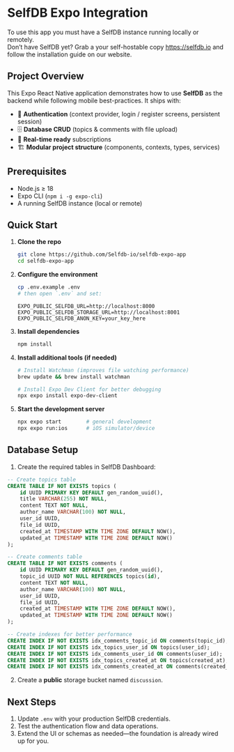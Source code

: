 # SelfDB Expo Integration

To use this app you must have a SelfDB instance running locally or remotely.  
Don’t have SelfDB yet? Grab a your self-hostable copy <https://selfdb.io> and follow the installation guide on our website.

## Project Overview
This Expo React Native application demonstrates how to use **SelfDB** as the backend while following mobile best-practices. It ships with:

- 🔐 **Authentication** (context provider, login / register screens, persistent session)
- 🗄️ **Database CRUD** (topics & comments with file upload)
- 📡 **Real-time ready** subscriptions
- 🏗️ **Modular project structure** (components, contexts, types, services)

## Prerequisites
- Node.js ≥ 18
- Expo CLI (`npm i -g expo-cli`)
- A running SelfDB instance (local or remote)

## Quick Start

1. **Clone the repo**
   ```bash
   git clone https://github.com/Selfdb-io/selfdb-expo-app
   cd selfdb-expo-app
   ```

2. **Configure the environment**
   ```bash
   cp .env.example .env
   # then open `.env` and set:
   ```
   ```env
   EXPO_PUBLIC_SELFDB_URL=http://localhost:8000
   EXPO_PUBLIC_SELFDB_STORAGE_URL=http://localhost:8001
   EXPO_PUBLIC_SELFDB_ANON_KEY=your_key_here
   ```

3. **Install dependencies**
   ```bash
   npm install
   ```

4. **Install additional tools (if needed)**
   ```bash
   # Install Watchman (improves file watching performance)
   brew update && brew install watchman
   
   # Install Expo Dev Client for better debugging
   npx expo install expo-dev-client
   ```

5. **Start the development server**
   ```bash
   npx expo start        # general development
   npx expo run:ios      # iOS simulator/device
   ```



## Database Setup
1. Create the required tables in SelfDB Dashboard:

```sql
-- Create topics table
CREATE TABLE IF NOT EXISTS topics (
    id UUID PRIMARY KEY DEFAULT gen_random_uuid(),
    title VARCHAR(255) NOT NULL,
    content TEXT NOT NULL,
    author_name VARCHAR(100) NOT NULL,
    user_id UUID,
    file_id UUID,
    created_at TIMESTAMP WITH TIME ZONE DEFAULT NOW(),
    updated_at TIMESTAMP WITH TIME ZONE DEFAULT NOW()
);

-- Create comments table
CREATE TABLE IF NOT EXISTS comments (
    id UUID PRIMARY KEY DEFAULT gen_random_uuid(),
    topic_id UUID NOT NULL REFERENCES topics(id),
    content TEXT NOT NULL,
    author_name VARCHAR(100) NOT NULL,
    user_id UUID,
    file_id UUID,
    created_at TIMESTAMP WITH TIME ZONE DEFAULT NOW(),
    updated_at TIMESTAMP WITH TIME ZONE DEFAULT NOW()
);

-- Create indexes for better performance
CREATE INDEX IF NOT EXISTS idx_comments_topic_id ON comments(topic_id);
CREATE INDEX IF NOT EXISTS idx_topics_user_id ON topics(user_id);
CREATE INDEX IF NOT EXISTS idx_comments_user_id ON comments(user_id);
CREATE INDEX IF NOT EXISTS idx_topics_created_at ON topics(created_at);
CREATE INDEX IF NOT EXISTS idx_comments_created_at ON comments(created_at);
```

2. Create a **public** storage bucket named `discussion`.

## Next Steps
1. Update `.env` with your production SelfDB credentials.  
2. Test the authentication flow and data operations.  
3. Extend the UI or schemas as needed—the foundation is already wired up for you.
